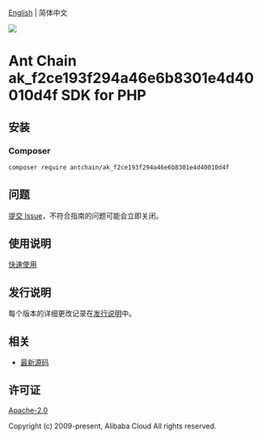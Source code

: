 [English](README.md) | 简体中文

![](https://aliyunsdk-pages.alicdn.com/icons/AlibabaCloud.svg)

# Ant Chain ak_f2ce193f294a46e6b8301e4d40010d4f SDK for PHP

## 安装

### Composer

```bash
composer require antchain/ak_f2ce193f294a46e6b8301e4d40010d4f
```

## 问题

[提交 Issue](https://github.com/alipay/antchain-openapi-prod-sdk/issues/new)，不符合指南的问题可能会立即关闭。

## 使用说明

[快速使用](https://github.com/alipay/antchain-openapi-prod-sdk)

## 发行说明

每个版本的详细更改记录在[发行说明](./ChangeLog.txt)中。

## 相关

* [最新源码](https://github.com/antchain-openapi-sdk-php)

## 许可证

[Apache-2.0](http://www.apache.org/licenses/LICENSE-2.0)

Copyright (c) 2009-present, Alibaba Cloud All rights reserved.
